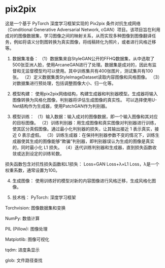 # pix2pix

这是一个基于 PyTorch 深度学习框架实现的 Pix2pix 条件对抗生成网络（Conditional Generative Adversarial Network, cGAN）项目。该项目旨在利用成对的图像数据集，学习图像之间的映射关系，从而实现多种图像到图像翻译任务，例如将语义分割图转换为真实图像，将线稿转化为照片，或者进行风格迁移等。

1. 数据集准备：
（1）数据集来自StyleGAN公开的FFHQ数据集，从中选取了500张亚洲人脸，使用ArcaneGAN进行了处理。数据集是成对的，因此有监督和无监督模型均可以使用。其中训练集共有400张图片，测试集共有100张。
（2）定义数据集类StyleImageDataset读取内容图像和风格图像。
（3）对数据集进行预处理，包括调整图像大小、归一化等。

2. 模型构建：
使用pix2pix网络结构，构建生成器和判别器模型。生成器将输入图像转换为风格化图像，判别器将评估生成图像的真实性。
可以选择使用U-Net结构作为生成器，使用PatchGAN作为判别器。

3. 模型训练：
（1）输入数据：输入成对的图像数据，即一个输入图像和其对应的目标图像。
（2）训练判别器：用生成图像和真实图像对判别器进行训练，使其区分真假图像。通过最小化判别器的损失，让其输出接近 1 表示真实，接近 0 表示虚假。
（3）训练生成器：在保持判别器参数不变的情况下，训练生成器使其生成的图像能够“欺骗”判别器，即判别器误认为生成的图像是真实的，同时最小化 L1 损失。
（4）迭代训练判别器和生成器，直到损失函数收敛或达到设定的训练轮数。

损失函数包含对抗性损失函数和L1损失：
Loss=GAN Loss+λ×L1 Loss，λ是一个权重系数，通常设置为100。

4. 生成图像：
使用训练好的模型对新的内容图像进行风格迁移，生成风格化图像。

5. 技术栈：
PyTorch: 深度学习框架

Torchvision: 图像数据集和变换

NumPy: 数值计算

PIL (Pillow): 图像处理

Matplotlib: 图像可视化

tqdm: 进度条显示

glob: 文件路径查找
